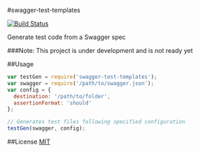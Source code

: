 #swagger-test-templates

[![Build Status](https://travis-ci.org/apigee-127/apigee-node-project-template.svg?branch=master)](https://travis-ci.org/apigee-127/apigee-node-project-template)

Generate test code from a Swagger spec

###Note: This project is under development and is not ready yet

##Usage

```javascript
var testGen = require('swagger-test-templates');
var swagger = require('/path/to/swagger.json');
var config = {
  destination: '/path/to/folder',
  assertionFormat: 'should'
};

// Generates test files following specified configuration
testGen(swagger, config);
```

##License
[MIT](/LICENSE)
